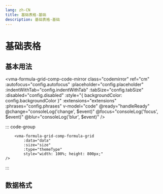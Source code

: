 ```yaml
---
lang: zh-CN
title: 基础表格-基础
description: 基础表格-基础
---
```


# 基础表格

## 基本用法

<p>

<vma-formula-grid-comp-code-mirror
    class="codemirror"
    ref="cm"
    :autofocus="config.autofocus"
    :placeholder="config.placeholder"
    :indentWithTab="config.indentWithTab"
    :tabSize="config.tabSize"
    :disabled="config.disabled"
    :style="{ backgroundColor: config.backgroundColor }"
    :extensions="extensions"
    :phrases="config.phrases"
    v-model="code"
    @ready="handleReady"
    @change="consoleLog('change', $event)"
    @focus="consoleLog('focus', $event)"
    @blur="consoleLog('blur', $event)"
    />
</p>

::: code-group
```vue
    <vma-formula-grid-comp-formula-grid 
        :data="data" 
        :size="size" 
        :type="themeType"
        style="width: 100%; height: 800px;"
/>
```
:::

## 数据格式


<script setup lang="ts">
  import { reactive, shallowRef, computed, onMounted } from 'vue';
  import {spreadsheet} from "codemirror-lang-spreadsheet";

  const consoleLog = console.log;
  const code = shallowRef(`= A1 * 6`);
  const view = shallowRef();
  const config = reactive({
    disabled: false,
    indentWithTab: true,
    tabSize: 4,
    autofocus: true,
    placeholder: 'input...',
    backgroundColor: 'lightgrey',
    language: '',
    phrases: {}
  });

  const handleReady = (payload) => {
    console.log('handleReady payload:', payload)
  };

  const extensions = computed(() => {
    const result = [
        spreadsheet({
            idiom: "en-US",
            decimalSeparator: "."
        })
    ];
    return result
  });

  onMounted(() => {
    console.log('mounted view:', view);
  });

  
</script>
